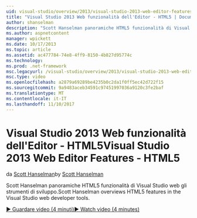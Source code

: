 ```yaml
---
uid: visual-studio/overview/2013/visual-studio-2013-web-editor-features-html5
title: "Visual Studio 2013 Web funzionalità dell'Editor - HTML5 | Documenti Microsoft"
author: shanselman
description: "Scott Hanselman panoramiche HTML5 funzionalità di Visual Studio web gli strumenti di sviluppo."
ms.author: aspnetcontent
manager: wpickett
ms.date: 10/17/2013
ms.topic: article
ms.assetid: ac477784-74e8-4ff9-8150-4b827d95774c
ms.technology: 
ms.prod: .net-framework
msc.legacyurl: /visual-studio/overview/2013/visual-studio-2013-web-editor-features-html5
msc.type: video
ms.openlocfilehash: a2879a69289be4235b0c2da1f0ff5ec42d722f15
ms.sourcegitcommit: 9a9483aceb34591c97451997036a9120c3fe2baf
ms.translationtype: MT
ms.contentlocale: it-IT
ms.lasthandoff: 11/10/2017
---
```

<a name="visual-studio-2013-web-editor-features---html5"></a><span data-ttu-id="e0d71-103">Visual Studio 2013 Web funzionalità dell'Editor - HTML5</span><span class="sxs-lookup"><span data-stu-id="e0d71-103">Visual Studio 2013 Web Editor Features - HTML5</span></span>
====================
<span data-ttu-id="e0d71-104">da [Scott Hanselman](https://github.com/shanselman)</span><span class="sxs-lookup"><span data-stu-id="e0d71-104">by [Scott Hanselman](https://github.com/shanselman)</span></span>

<span data-ttu-id="e0d71-105">Scott Hanselman panoramiche HTML5 funzionalità di Visual Studio web gli strumenti di sviluppo.</span><span class="sxs-lookup"><span data-stu-id="e0d71-105">Scott Hanselman overviews HTML5 features in the Visual Studio web developer tools.</span></span>

[<span data-ttu-id="e0d71-106">&#9654; Guardare video (4 minuti)</span><span class="sxs-lookup"><span data-stu-id="e0d71-106">&#9654; Watch video (4 minutes)</span></span>](https://channel9.msdn.com/Blogs/ASP-NET-Site-Videos/visual-studio-2013-web-editor-features-html5)
